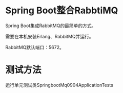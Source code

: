 # Spring Boot整合RabbtiMQ
Spring Boot集成RabbitMQ的最简单的方式。



需要在本机安装Erlang、RabbitMQ并运行。

RabbitMQ默认端口：5672。

# 测试方法
运行单元测试类SpringbootMq0904ApplicationTests
